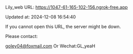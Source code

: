 Lily_web URL: https://1047-61-165-102-156.ngrok-free.app

Updated at: 2024-12-08 16:54:40

If you cannot open this URL, the server might be down.

Please contact: 

goley04@foxmail.com Or Wechat:GL_yeaH